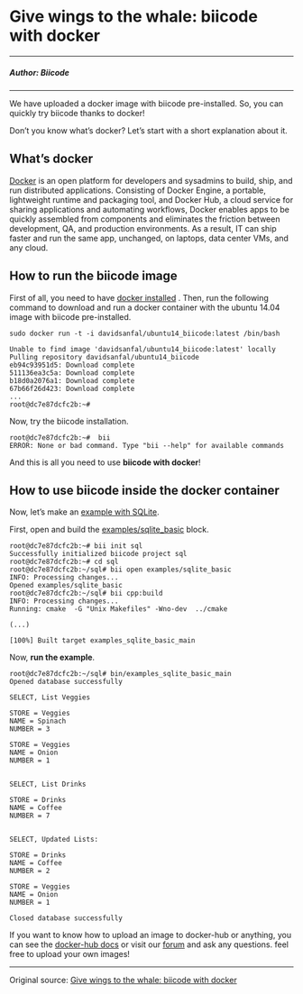 # Give wings to the whale: biicode with docker

---

##### Author: Biicode

---

We have uploaded a docker image with biicode pre-installed. So, you can quickly try biicode thanks to docker!

Don’t you know what’s docker? Let’s start with a short explanation about it.

## What’s docker

[Docker](https://www.docker.com/whatisdocker/) is an open platform for developers and sysadmins to build, ship, and run distributed applications. Consisting of Docker Engine, a portable, lightweight runtime and packaging tool, and Docker Hub, a cloud service for sharing applications and automating workflows, Docker enables apps to be quickly assembled from components and eliminates the friction between development, QA, and production environments. As a result, IT can ship faster and run the same app, unchanged, on laptops, data center VMs, and any cloud.


## How to run the biicode image

First of all, you need to have [docker installed](https://docs.docker.com/installation/#installation) . Then, run the following command to download and run a docker container with the ubuntu 14.04 image with biicode pre-installed.


```
sudo docker run -t -i davidsanfal/ubuntu14_biicode:latest /bin/bash
 
Unable to find image 'davidsanfal/ubuntu14_biicode:latest' locally
Pulling repository davidsanfal/ubuntu14_biicode
eb94c93951d5: Download complete 
511136ea3c5a: Download complete 
b18d0a2076a1: Download complete 
67b66f26d423: Download complete
...
root@dc7e87dcfc2b:~#
```

Now, try the biicode installation.


```
root@dc7e87dcfc2b:~#  bii
ERROR: None or bad command. Type "bii --help" for available commands
```

And this is all you need to use **biicode with docker**!

## How to use biicode inside the docker container

Now, let’s make an [example with SQLite](http://docs.biicode.com/c++/examples/sqlite.html).

First, open and build the [examples/sqlite_basic](http://www.biicode.com/examples/sqlite_basic) block.


```
root@dc7e87dcfc2b:~# bii init sql
Successfully initialized biicode project sql
root@dc7e87dcfc2b:~# cd sql
root@dc7e87dcfc2b:~/sql# bii open examples/sqlite_basic
INFO: Processing changes...
Opened examples/sqlite_basic
root@dc7e87dcfc2b:~/sql# bii cpp:build
INFO: Processing changes...
Running: cmake  -G "Unix Makefiles" -Wno-dev  ../cmake
 
(...)
 
[100%] Built target examples_sqlite_basic_main
```

Now, **run the example**.


```
root@dc7e87dcfc2b:~/sql# bin/examples_sqlite_basic_main    
Opened database successfully
 
SELECT, List Veggies
 
STORE = Veggies
NAME = Spinach
NUMBER = 3
 
STORE = Veggies
NAME = Onion
NUMBER = 1
 
 
SELECT, List Drinks
 
STORE = Drinks
NAME = Coffee
NUMBER = 7
 
 
SELECT, Updated Lists:
 
STORE = Drinks
NAME = Coffee
NUMBER = 2
 
STORE = Veggies
NAME = Onion
NUMBER = 1

Closed database successfully
```

If you want to know how to upload an image to docker-hub or anything, you can see the [docker-hub docs](https://docs.docker.com/introduction/#docker-hub) or visit our [forum](http://forum.biicode.com/) and ask any questions. feel free to upload your own images!

---

Original source: [Give wings to the whale: biicode with docker](http://blog.biicode.com/biicode-docker/)

